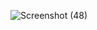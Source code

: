 ![Screenshot (48)](https://user-images.githubusercontent.com/105139819/232572976-43639ca0-dcfe-4009-a82b-b240594c1219.png)
